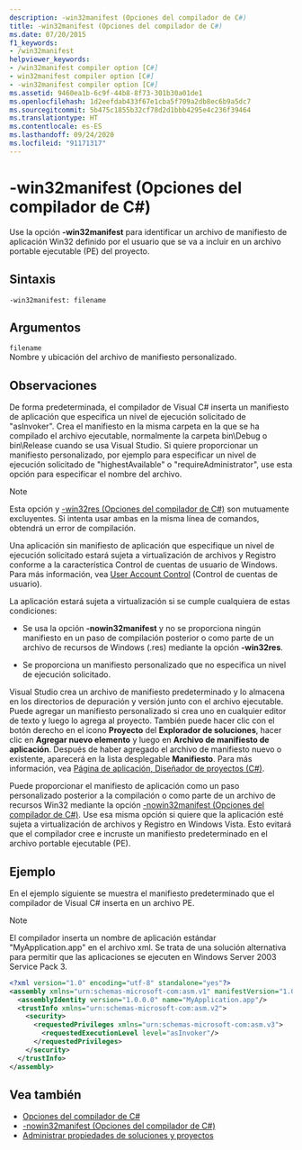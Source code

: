 ```yaml
---
description: -win32manifest (Opciones del compilador de C#)
title: -win32manifest (Opciones del compilador de C#)
ms.date: 07/20/2015
f1_keywords:
- /win32manifest
helpviewer_keywords:
- /win32manifest compiler option [C#]
- win32manifest compiler option [C#]
- -win32manifest compiler option [C#]
ms.assetid: 9460ea1b-6c9f-44b8-8f73-301b30a01de1
ms.openlocfilehash: 1d2eefdab433f67e1cba5f709a2db8ec6b9a5dc7
ms.sourcegitcommit: 5b475c1855b32cf78d2d1bbb4295e4c236f39464
ms.translationtype: HT
ms.contentlocale: es-ES
ms.lasthandoff: 09/24/2020
ms.locfileid: "91171317"
---
```

# <a name="-win32manifest-c-compiler-options"></a>-win32manifest (Opciones del compilador de C#)

Use la opción **-win32manifest** para identificar un archivo de manifiesto de aplicación Win32 definido por el usuario que se va a incluir en un archivo portable ejecutable (PE) del proyecto.  
  
## <a name="syntax"></a>Sintaxis  
  
```console  
-win32manifest: filename  
```  
  
## <a name="arguments"></a>Argumentos  

 `filename`  
 Nombre y ubicación del archivo de manifiesto personalizado.  
  
## <a name="remarks"></a>Observaciones  

 De forma predeterminada, el compilador de Visual C# inserta un manifiesto de aplicación que especifica un nivel de ejecución solicitado de "asInvoker". Crea el manifiesto en la misma carpeta en la que se ha compilado el archivo ejecutable, normalmente la carpeta bin\Debug o bin\Release cuando se usa Visual Studio. Si quiere proporcionar un manifiesto personalizado, por ejemplo para especificar un nivel de ejecución solicitado de "highestAvailable" o "requireAdministrator", use esta opción para especificar el nombre del archivo.  
  
> [!NOTE]
> Esta opción y [-win32res (Opciones del compilador de C#)](./win32res-compiler-option.md) son mutuamente excluyentes. Si intenta usar ambas en la misma línea de comandos, obtendrá un error de compilación.  
  
 Una aplicación sin manifiesto de aplicación que especifique un nivel de ejecución solicitado estará sujeta a virtualización de archivos y Registro conforme a la característica Control de cuentas de usuario de Windows. Para más información, vea [User Account Control](/windows/access-protection/user-account-control/user-account-control-overview) (Control de cuentas de usuario).  
  
 La aplicación estará sujeta a virtualización si se cumple cualquiera de estas condiciones:  
  
- Se usa la opción **-nowin32manifest** y no se proporciona ningún manifiesto en un paso de compilación posterior o como parte de un archivo de recursos de Windows (.res) mediante la opción **-win32res**.  
  
- Se proporciona un manifiesto personalizado que no especifica un nivel de ejecución solicitado.  
  
 Visual Studio crea un archivo de manifiesto predeterminado y lo almacena en los directorios de depuración y versión junto con el archivo ejecutable. Puede agregar un manifiesto personalizado si crea uno en cualquier editor de texto y luego lo agrega al proyecto. También puede hacer clic con el botón derecho en el icono **Proyecto** del **Explorador de soluciones**, hacer clic en **Agregar nuevo elemento** y luego en **Archivo de manifiesto de aplicación**. Después de haber agregado el archivo de manifiesto nuevo o existente, aparecerá en la lista desplegable **Manifiesto**. Para más información, vea [Página de aplicación, Diseñador de proyectos (C#)](/visualstudio/ide/reference/application-page-project-designer-csharp).  
  
 Puede proporcionar el manifiesto de aplicación como un paso personalizado posterior a la compilación o como parte de un archivo de recursos Win32 mediante la opción [-nowin32manifest (Opciones del compilador de C#)](./nowin32manifest-compiler-option.md). Use esa misma opción si quiere que la aplicación esté sujeta a virtualización de archivos y Registro en Windows Vista. Esto evitará que el compilador cree e incruste un manifiesto predeterminado en el archivo portable ejecutable (PE).  
  
## <a name="example"></a>Ejemplo  

 En el ejemplo siguiente se muestra el manifiesto predeterminado que el compilador de Visual C# inserta en un archivo PE.  
  
> [!NOTE]
> El compilador inserta un nombre de aplicación estándar "MyApplication.app" en el archivo xml. Se trata de una solución alternativa para permitir que las aplicaciones se ejecuten en Windows Server 2003 Service Pack 3.  
  
```xml  
<?xml version="1.0" encoding="utf-8" standalone="yes"?>  
<assembly xmlns="urn:schemas-microsoft-com:asm.v1" manifestVersion="1.0">  
  <assemblyIdentity version="1.0.0.0" name="MyApplication.app"/>  
  <trustInfo xmlns="urn:schemas-microsoft-com:asm.v2">  
    <security>  
      <requestedPrivileges xmlns="urn:schemas-microsoft-com:asm.v3">  
        <requestedExecutionLevel level="asInvoker"/>  
      </requestedPrivileges>  
    </security>  
  </trustInfo>  
</assembly>  
```  
  
## <a name="see-also"></a>Vea también

- [Opciones del compilador de C#](./index.md)
- [-nowin32manifest (Opciones del compilador de C#)](./nowin32manifest-compiler-option.md)
- [Administrar propiedades de soluciones y proyectos](/visualstudio/ide/managing-project-and-solution-properties)
